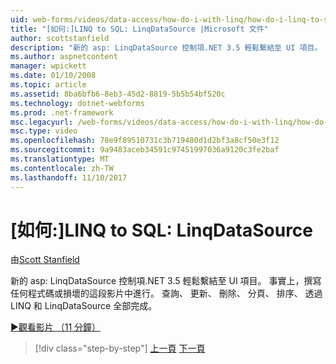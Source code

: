 ```yaml
---
uid: web-forms/videos/data-access/how-do-i-with-linq/how-do-i-linq-to-sql-linqdatasource
title: "[如何:]LINQ to SQL: LinqDataSource |Microsoft 文件"
author: scottstanfield
description: "新的 asp: LinqDataSource 控制項.NET 3.5 輕鬆繫結至 UI 項目。 事實上，撰寫任何程式碼或損壞的這段影片中進行。 查詢 upd..."
ms.author: aspnetcontent
manager: wpickett
ms.date: 01/10/2008
ms.topic: article
ms.assetid: 8ba6bfb6-8eb3-45d2-8819-5b5b54bf520c
ms.technology: dotnet-webforms
ms.prod: .net-framework
msc.legacyurl: /web-forms/videos/data-access/how-do-i-with-linq/how-do-i-linq-to-sql-linqdatasource
msc.type: video
ms.openlocfilehash: 78e9f89510731c3b719480d1d2bf3a8cf50e3f12
ms.sourcegitcommit: 9a9483aceb34591c97451997036a9120c3fe2baf
ms.translationtype: MT
ms.contentlocale: zh-TW
ms.lasthandoff: 11/10/2017
---
```

<a name="how-do-i-linq-to-sql-linqdatasource"></a>[如何:]LINQ to SQL: LinqDataSource
====================
由[Scott Stanfield](https://github.com/scottstanfield)

新的 asp: LinqDataSource 控制項.NET 3.5 輕鬆繫結至 UI 項目。 事實上，撰寫任何程式碼或損壞的這段影片中進行。 查詢、 更新、 刪除、 分頁、 排序、 透過 LINQ 和 LinqDataSource 全部完成。

[&#9654;觀看影片 （11 分鐘）](https://channel9.msdn.com/Blogs/ASP-NET-Site-Videos/how-do-i-linq-to-sql-linqdatasource)

>[!div class="step-by-step"]
[上一頁](how-do-i-linq-to-sql-updating-the-database.md)
[下一頁](how-do-i-linq-to-sql-custom-linqdatasource.md)
